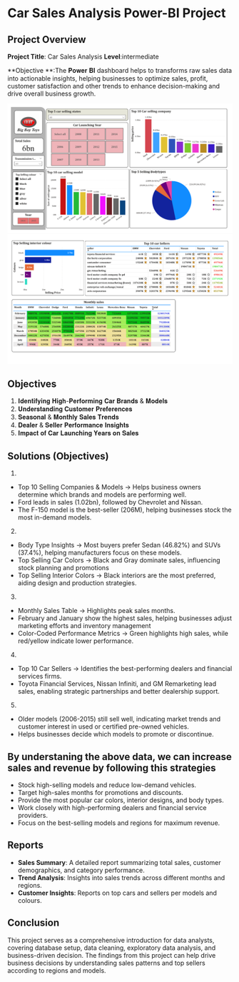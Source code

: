 # Car Sales Analysis Power-BI Project

## Project Overview

**Project Title**: Car Sales Analysis 
**Level**:intermediate

**Objective **:The 𝐏𝐨𝐰𝐞𝐫 𝐁𝐈 dashboard helps to transforms raw sales data into actionable insights, helping businesses to optimize sales, profit, customer satisfaction and other trends to enhance decision-making and drive overall business growth.

![image alt](https://github.com/Anandakrishh/dashboard_image/blob/2799fb7eb118426774373f830f3ab401b7d9c418/Screenshot%202025-05-20%20210330.png)
![image alt](https://github.com/Anandakrishh/dashboard_image/blob/2799fb7eb118426774373f830f3ab401b7d9c418/Screenshot%202025-05-20%20210343.png)

## Objectives

1. 𝐈𝐝𝐞𝐧𝐭𝐢𝐟𝐲𝐢𝐧𝐠 𝐇𝐢𝐠𝐡-𝐏𝐞𝐫𝐟𝐨𝐫𝐦𝐢𝐧𝐠 𝐂𝐚𝐫 𝐁𝐫𝐚𝐧𝐝𝐬 & 𝐌𝐨𝐝𝐞𝐥𝐬
2. 𝐔𝐧𝐝𝐞𝐫𝐬𝐭𝐚𝐧𝐝𝐢𝐧𝐠 𝐂𝐮𝐬𝐭𝐨𝐦𝐞𝐫 𝐏𝐫𝐞𝐟𝐞𝐫𝐞𝐧𝐜𝐞𝐬
3. 𝐒𝐞𝐚𝐬𝐨𝐧𝐚𝐥 & 𝐌𝐨𝐧𝐭𝐡𝐥𝐲 𝐒𝐚𝐥𝐞𝐬 𝐓𝐫𝐞𝐧𝐝𝐬
4. 𝐃𝐞𝐚𝐥𝐞𝐫 & 𝐒𝐞𝐥𝐥𝐞𝐫 𝐏𝐞𝐫𝐟𝐨𝐫𝐦𝐚𝐧𝐜𝐞 𝐈𝐧𝐬𝐢𝐠𝐡𝐭𝐬
5. 𝐈𝐦𝐩𝐚𝐜𝐭 𝐨𝐟 𝐂𝐚𝐫 𝐋𝐚𝐮𝐧𝐜𝐡𝐢𝐧𝐠 𝐘𝐞𝐚𝐫𝐬 𝐨𝐧 𝐒𝐚𝐥𝐞𝐬

## Solutions (Objectives)

1.
- Top 10 Selling Companies & Models → Helps business owners determine which brands and models are performing well.
- Ford leads in sales (1.02bn), followed by Chevrolet and Nissan.
- The F-150 model is the best-seller (206M), helping businesses stock the most in-demand models.
2.
- Body Type Insights → Most buyers prefer Sedan (46.82%) and SUVs (37.4%), helping manufacturers focus on these models.
- Top Selling Car Colors → Black and Gray dominate sales, influencing stock planning and promotions
- Top Selling Interior Colors → Black interiors are the most preferred, aiding design and production strategies.
3.
- Monthly Sales Table → Highlights peak sales months.
- February and January show the highest sales, helping businesses adjust marketing efforts and inventory management
- Color-Coded Performance Metrics → Green highlights high sales, while red/yellow indicate lower performance.
4.
- Top 10 Car Sellers → Identifies the best-performing dealers and financial services firms.
- Toyota Financial Services, Nissan Infiniti, and GM Remarketing lead sales, enabling strategic partnerships and better dealership support.
5.
- Older models (2006-2015) still sell well, indicating market trends and customer interest in used or certified pre-owned vehicles.
- Helps businesses decide which models to promote or discontinue.


## By understaning the above data, we can increase sales and revenue by following this strategies


- Stock high-selling models and reduce low-demand vehicles.
- Target high-sales months for promotions and discounts.
- Provide the most popular car colors, interior designs, and body types.
- Work closely with high-performing dealers and financial service providers.
- Focus on the best-selling models and regions for maximum revenue.

## Reports

- **Sales Summary**: A detailed report summarizing total sales, customer demographics, and category performance.
- **Trend Analysis**: Insights into sales trends across different months and regions.
- **Customer Insights**: Reports on top cars and sellers per models and colours.

## Conclusion

This project serves as a comprehensive introduction  for data analysts, covering database setup, data cleaning, exploratory data analysis, and business-driven decision. The findings from this project can help drive business decisions by understanding sales patterns and top sellers according to regions and models.



